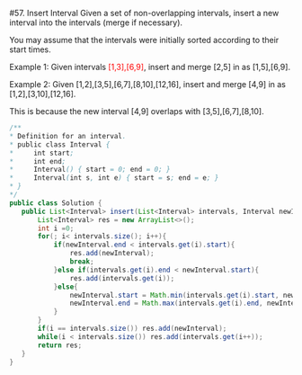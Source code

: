  #57. Insert Interval
  Given a set of non-overlapping intervals, insert a new interval into the intervals (merge if necessary).

  You may assume that the intervals were initially sorted according to their start times.

  Example 1:
  Given intervals <font color="red">[1,3],[6,9]</font>, insert and merge [2,5] in as [1,5],[6,9].

  Example 2:
  Given [1,2],[3,5],[6,7],[8,10],[12,16], insert and merge [4,9] in as [1,2],[3,10],[12,16].

  This is because the new interval [4,9] overlaps with [3,5],[6,7],[8,10].
  
 ```java
 /**
 * Definition for an interval.
 * public class Interval {
 *     int start;
 *     int end;
 *     Interval() { start = 0; end = 0; }
 *     Interval(int s, int e) { start = s; end = e; }
 * }
 */
public class Solution {
    public List<Interval> insert(List<Interval> intervals, Interval newInterval) {
        List<Interval> res = new ArrayList<>();
        int i =0;
        for(; i< intervals.size(); i++){
            if(newInterval.end < intervals.get(i).start){
                res.add(newInterval);
                break;
            }else if(intervals.get(i).end < newInterval.start){
                res.add(intervals.get(i));
            }else{
                newInterval.start = Math.min(intervals.get(i).start, newInterval.start);
                newInterval.end = Math.max(intervals.get(i).end, newInterval.end);
            }
        }
        if(i == intervals.size()) res.add(newInterval);
        while(i < intervals.size()) res.add(intervals.get(i++));
        return res;
    }
}
 ```
